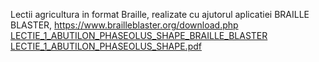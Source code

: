 Lectii agricultura in format Braille, realizate cu ajutorul aplicatiei BRAILLE BLASTER, https://www.brailleblaster.org/download.php<br>
[LECTIE_1_ABUTILON_PHASEOLUS_SHAPE_BRAILLE_BLASTER](https://github.com/mihaiionitaunderlineme/mihai.ionita/files/8044405/LECTIE_1_ABUTILON_PHASEOLUS_SHAPE_BRAILLE_BLASTER.zip)<BR>
[LECTIE_1_ABUTILON_PHASEOLUS_SHAPE.pdf](https://github.com/mihaiionitaunderlineme/mihai.ionita/files/8044429/LECTIE_1_ABUTILON_PHASEOLUS_SHAPE.pdf)

